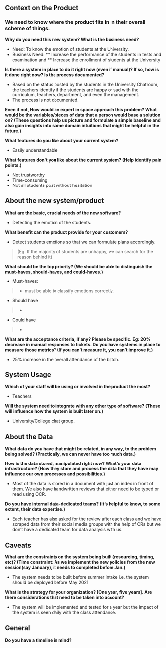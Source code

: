 ## Context on the Product

### We need to know where the product fits in in their overall scheme of things.

**Why do you need this new system? What is the business need?**
* Need: To know the emotion of students at the University. 
* Business Need: 
** Increase the performance of the students in tests and examination and 
** Increase the enrollment of students at the University

**Is there a system in place to do it right now (even if manual)? If so, how is it done right now? Is the process documented?** 
* Based on the status posted by the students in the University Chatroom, the teachers identify if the students are happy or sad with the curriculum, teachers, department, and even the management. 
* The process is not documented. 

**Even if not, How would an expert in space approach this problem? What would be the variables/pieces of data that a person would base a solution on?  (These questions help us picture and formulate a simple baseline and also gain insights into some domain intuitions that might be helpful in the future.)**


**What features do you like about your current system?**
* Easily understandable 

**What features don't you like about the current system? (Help identify pain points.)** 
* Not trustworthy
* Time-consuming
* Not all students post without hesitation 




## About the new system/product

**What are the basic, crucial needs of the new software?**
* Detecting the emotion of the students.


**What benefit can the product provide for your customers?**
* Detect students emotions so that we can formulate plans accordingly.
> (Eg. If the majority of students are unhappy, we can search for the reason behind it)

**What should be the top priority? (We should be able to distinguish the must-haves, should-haves, and could-haves.)**


* Must-haves:
> - must be able to classify emotions correctly.

* Should have
> -

* Could have
> -

**What are the acceptance criteria, if any? Please be specific. Eg: 20% decrease in manual responses to tickets. Do you have systems in place to measure those metrics? (If you can’t measure it, you can’t improve it.)**
* 25% increase in the overall attendance of the batch.



## System Usage

**Which of your staff will be using or involved in the product the most?**
* Teachers

**Will the system need to integrate with any other type of software? (These will influence how the system is built later on.)**
* University/College chat group.
	

## About the Data


**What data do you have that might be related, in any way, to the problem being solved? (Practically, we can never have too much data.)**



**How is the data stored, manipulated right now? What’s your data infrastructure? (How they store and process the data that they have may influence our own processes and possibilities.)**
* Most of the data is stored in a document with just an index in front of them. We also have handwritten reviews that either need to be typed or read using OCR.



**Do you have internal data-dedicated teams? (It’s helpful to know, to some extent, their data expertise.)**
* Each teacher has also asked for the review after each class and we have scraped data from their social media groups with the help of CRs but we don’t have a dedicated team for data analysis with us. 



## Caveats

**What are the constraints on the system being built (resourcing, timing, etc)? (Time constraint: As we implement the new policies from the new session(say January), it needs to completed before Jan.)**
* The system needs to be built before summer intake i.e. the system should be deployed before May 2021

**What is the strategy for your organization? [One year, five years]. Are there considerations that need to be taken into account?**
* The system will be implemented and tested for a year but the impact of the system is seen daily with the class attendance.

## General
**Do you have a timeline in mind?**

